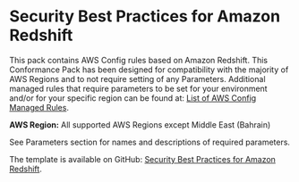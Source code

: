 # Security Best Practices for Amazon Redshift<a name="security-best-practices-for-redshift"></a>

 This pack contains AWS Config rules based on Amazon Redshift\. This Conformance Pack has been designed for compatibility with the majority of AWS Regions and to not require setting of any Parameters\. Additional managed rules that require parameters to be set for your environment and/or for your specific region can be found at: [List of AWS Config Managed Rules](https://docs.aws.amazon.com/config/latest/developerguide/managed-rules-by-aws-config.html)\. 

**AWS Region:** All supported AWS Regions except Middle East \(Bahrain\)

 See Parameters section for names and descriptions of required parameters\. 

The template is available on GitHub: [Security Best Practices for Amazon Redshift](https://github.com/awslabs/aws-config-rules/blob/master/aws-config-conformance-packs/Security-Best-Practices-for-Redshift.yaml)\.